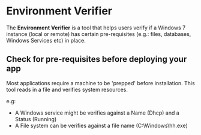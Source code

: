 # Environment Verifier

The **Environment Verifier** is a tool that helps users verify if a Windows 7 instance (local or remote) has certain pre-requisites (e.g.: files, databases, Windows Services etc) in place.

## Check for pre-requisites before deploying your app

Most applications require a machine to be 'prepped' before installation. This tool reads in a file and verifies system resources.

e.g: 
- A Windows service might be verifies against a Name (Dhcp) and a Status (Running)
- A File system can be verifies against a file name (C:\Windows\hh.exe)

